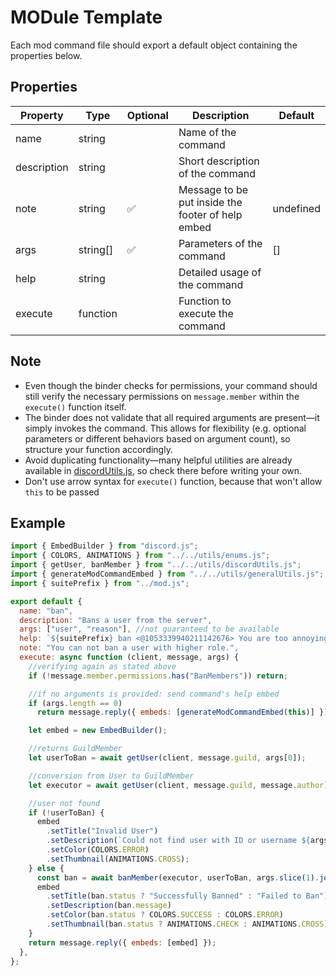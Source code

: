 # MODule Template

Each mod command file should export a default object containing the properties below.

## Properties

| Property    | Type     | Optional | Description                                       | Default   |
| ----------- | -------- | -------- | ------------------------------------------------- | --------- |
| name        | string   |          | Name of the command                               |           |
| description | string   |          | Short description of the command                  |           |
| note        | string   | ✅       | Message to be put inside the footer of help embed | undefined |
| args        | string[] | ✅       | Parameters of the command                         | []        |
| help        | string   |          | Detailed usage of the command                     |           |
| execute     | function |          | Function to execute the command                   |           |

## Note

- Even though the binder checks for permissions, your command should still verify the necessary permissions on `message.member` within the `execute()` function itself.
- The binder does not validate that all required arguments are present—it simply invokes the command. This allows for flexibility (e.g. optional parameters or different behaviors based on argument count), so structure your function accordingly.
- Avoid duplicating functionality—many helpful utilities are already available in [discordUtils.js](../../utils/discordUtils.js), so check there before writing your own.
- Don't use arrow syntax for `execute()` function, because that won't allow `this` to be passed

## Example

```js
import { EmbedBuilder } from "discord.js";
import { COLORS, ANIMATIONS } from "../../utils/enums.js";
import { getUser, banMember } from "../../utils/discordUtils.js";
import { generateModCommandEmbed } from "../../utils/generalUtils.js";
import { suitePrefix } from "../mod.js";

export default {
  name: "ban",
  description: "Bans a user from the server",
  args: ["user", "reason"], //not guaranteed to be available
  help: `${suitePrefix} ban <@1053339940211142676> You are too annoying`,
  note: "You can not ban a user with higher role.",
  execute: async function (client, message, args) {
    //verifying again as stated above
    if (!message.member.permissions.has("BanMembers")) return;

    //if no arguments is provided: send command's help embed
    if (args.length == 0)
      return message.reply({ embeds: [generateModCommandEmbed(this)] });

    let embed = new EmbedBuilder();

    //returns GuildMember
    let userToBan = await getUser(client, message.guild, args[0]);

    //conversion from User to GuildMember
    let executor = await getUser(client, message.guild, message.author);

    //user not found
    if (!userToBan) {
      embed
        .setTitle("Invalid User")
        .setDescription(`Could not find user with ID or username ${args[0]}`)
        .setColor(COLORS.ERROR)
        .setThumbnail(ANIMATIONS.CROSS);
    } else {
      const ban = await banMember(executor, userToBan, args.slice(1).join(" "));
      embed
        .setTitle(ban.status ? "Successfully Banned" : "Failed to Ban")
        .setDescription(ban.message)
        .setColor(ban.status ? COLORS.SUCCESS : COLORS.ERROR)
        .setThumbnail(ban.status ? ANIMATIONS.CHECK : ANIMATIONS.CROSS);
    }
    return message.reply({ embeds: [embed] });
  },
};
```
